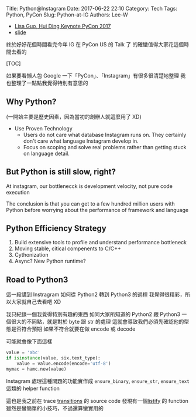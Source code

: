 Title: Python@Instagram
Date: 2017-06-22 22:10
Category: Tech
Tags: Python, PyCon
Slug: Python-at-IG
Authors: Lee-W

* [Lisa Guo, Hui Ding Keynote PyCon 2017](https://www.youtube.com/watch?v=66XoCk79kjM)
* [slide](https://speakerdeck.com/pycon2017/keynote-lisa-guo-and-hui-ding-python-at-instagram)

終於好好花個時間看完今年 IG 在 PyCon US 的 Talk 了
的確蠻值得大家花這個時間去看的

<!--more-->

[TOC]

如果要看懶人包
Google 一下「PyCon」、「Instagram」有很多很清楚地整理
我也整理了一點點我覺得特別有意思的

## Why Python?

(一開始主要是歷史因素，因為當初的創辦人就這麼用了 XD)

* Use Proven Technology
    * Users do not care what database Instagram runs on. They certainly don't care what language Instagram develop in.
    * Focus on scoping and solve real problems rather than getting stuck on language detail.

## But Python is still slow, right?

At instagram, our bottlenecck is development velocity, not pure code execution

The conclusion is that you can get to a few hundred million users with Python before worrying about the performance of framework and language

## Python Efficiency Strategy

1. Build extensive tools to profile and understand performance bottleneck
2. Moving stable, citical compenents to C/C++
3. Cythonization
4. Async? New Python runtime?

## Road to Python3

這一段講到 Instragram 如何從 Python2 轉到 Python3 的過程
我覺得很精彩，所以大家就自己去看吧 XD

我只紀錄一個我覺得特別有趣的東西
如同大家所知道的 Python2 跟 Python3 一個很大的不同點，就是對於 byte 跟 str 的處理
這就會導致我們必須先確認他的型態是否符合預期
如果不符合就要在做 encode 或 decode

可能就會像下面這樣

```python
value = 'abc'
if isinstance(value, six.text_type):
    value = value.encode(encode='utf-8')
mymac = hamc.new(value)
```

Instagram 處理這種問題的功能實作成 `ensure_binary`, `ensure_str`, `ensure_text` 這類的 helper function

這也是我之前在 trace [transitions](https://github.com/pytransitions/transitions) 的 source code
發現有一個[listify](https://github.com/pytransitions/transitions/blob/2cb42916affe167a8d94cdfdf56ab08b41ccd05c/transitions/core.py#L25) 的 function
雖然是蠻簡單的小技巧，不過還算蠻實用的
